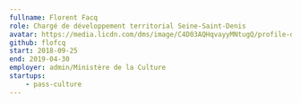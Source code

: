 ```yaml
---
fullname: Florent Facq
role: Chargé de développement territorial Seine-Saint-Denis
avatar: https://media.licdn.com/dms/image/C4D03AQHqvayyMNtugQ/profile-displayphoto-shrink_200_200/0?e=1550707200&v=beta&t=Y8i5usApgPZQO2wiMv15K6RdUBIcpMQOnZFBA1ZVxtQ
github: flofcq
start: 2018-09-25
end: 2019-04-30
employer: admin/Ministère de la Culture
startups:
    - pass-culture
---
```

